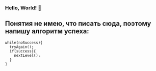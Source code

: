 ### Hello, World! 👋
## Понятия не имею, что писать сюда, поэтому напишу алгоритм успеха:

```
while(noSuccess){
  tryAgain();
  if(success){
    nextLevel();
  }
}
```

<!--
**jsma3005/jsma3005** is a ✨ _special_ ✨ repository because its `README.md` (this file) appears on your GitHub profile.

Here are some ideas to get you started:

- 🔭 I’m currently working on ...
- 🌱 I’m currently learning ...
- 👯 I’m looking to collaborate on ...
- 🤔 I’m looking for help with ...
- 💬 Ask me about ...
- 📫 How to reach me: ...
- 😄 Pronouns: ...
- ⚡ Fun fact: ...
-->
